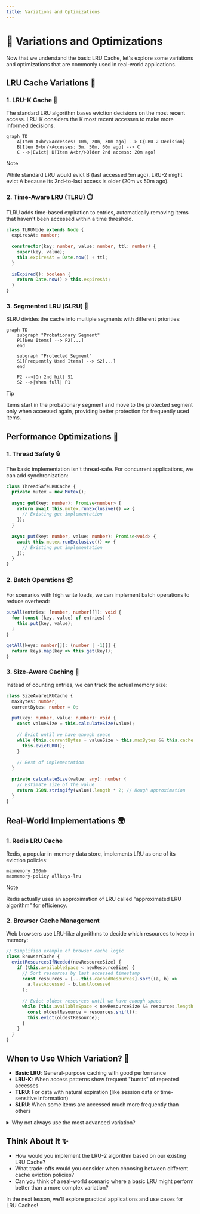 ```yaml
---
title: Variations and Optimizations
---
```


# 🔄 Variations and Optimizations

Now that we understand the basic LRU Cache, let's explore some variations and optimizations that are commonly used in real-world applications.

## LRU Cache Variations 🌈

### 1. LRU-K Cache 🔢

The standard LRU algorithm bases eviction decisions on the most recent access. LRU-K considers the K most recent accesses to make more informed decisions.

```mermaid
graph TD
    A[Item A<br/>Accesses: 10m, 20m, 30m ago] --> C{LRU-2 Decision}
    B[Item B<br/>Accesses: 5m, 50m, 60m ago] --> C
    C -->|Evict| D[Item A<br/>Older 2nd access: 20m ago]
```

> [!NOTE]
> While standard LRU would evict B (last accessed 5m ago), LRU-2 might evict A because its 2nd-to-last access is older (20m vs 50m ago).

### 2. Time-Aware LRU (TLRU) ⏱️

TLRU adds time-based expiration to entries, automatically removing items that haven't been accessed within a time threshold.

```typescript
class TLRUNode extends Node {
  expiresAt: number;
  
  constructor(key: number, value: number, ttl: number) {
    super(key, value);
    this.expiresAt = Date.now() + ttl;
  }
  
  isExpired(): boolean {
    return Date.now() > this.expiresAt;
  }
}
```

### 3. Segmented LRU (SLRU) 🧩

SLRU divides the cache into multiple segments with different priorities:

```mermaid
graph TD
    subgraph "Probationary Segment"
    P1[New Items] --> P2[...]
    end
    
    subgraph "Protected Segment"
    S1[Frequently Used Items] --> S2[...]
    end
    
    P2 -->|On 2nd hit| S1
    S2 -->|When full| P1
```

> [!TIP]
> Items start in the probationary segment and move to the protected segment only when accessed again, providing better protection for frequently used items.

## Performance Optimizations 🚀

### 1. Thread Safety 🔒

The basic implementation isn't thread-safe. For concurrent applications, we can add synchronization:

```typescript
class ThreadSafeLRUCache {
  private mutex = new Mutex();
  
  async get(key: number): Promise<number> {
    return await this.mutex.runExclusive(() => {
      // Existing get implementation
    });
  }
  
  async put(key: number, value: number): Promise<void> {
    await this.mutex.runExclusive(() => {
      // Existing put implementation
    });
  }
}
```

### 2. Batch Operations 📦

For scenarios with high write loads, we can implement batch operations to reduce overhead:

```typescript
putAll(entries: [number, number][]): void {
  for (const [key, value] of entries) {
    this.put(key, value);
  }
}

getAll(keys: number[]): (number | -1)[] {
  return keys.map(key => this.get(key));
}
```

### 3. Size-Aware Caching 📏

Instead of counting entries, we can track the actual memory size:

```typescript
class SizeAwareLRUCache {
  maxBytes: number;
  currentBytes: number = 0;
  
  put(key: number, value: number): void {
    const valueSize = this.calculateSize(value);
    
    // Evict until we have enough space
    while (this.currentBytes + valueSize > this.maxBytes && this.cache.size > 0) {
      this.evictLRU();
    }
    
    // Rest of implementation
  }
  
  private calculateSize(value: any): number {
    // Estimate size of the value
    return JSON.stringify(value).length * 2; // Rough approximation
  }
}
```

## Real-World Implementations 🌍

### 1. Redis LRU Cache

Redis, a popular in-memory data store, implements LRU as one of its eviction policies:

```
maxmemory 100mb
maxmemory-policy allkeys-lru
```

> [!NOTE]
> Redis actually uses an approximation of LRU called "approximated LRU algorithm" for efficiency.

### 2. Browser Cache Management

Web browsers use LRU-like algorithms to decide which resources to keep in memory:

```javascript
// Simplified example of browser cache logic
class BrowserCache {
  evictResourcesIfNeeded(newResourceSize) {
    if (this.availableSpace < newResourceSize) {
      // Sort resources by last accessed timestamp
      const resources = [...this.cachedResources].sort((a, b) => 
        a.lastAccessed - b.lastAccessed
      );
      
      // Evict oldest resources until we have enough space
      while (this.availableSpace < newResourceSize && resources.length > 0) {
        const oldestResource = resources.shift();
        this.evict(oldestResource);
      }
    }
  }
}
```

## When to Use Which Variation? 🤔

- **Basic LRU**: General-purpose caching with good performance
- **LRU-K**: When access patterns show frequent "bursts" of repeated accesses
- **TLRU**: For data with natural expiration (like session data or time-sensitive information)
- **SLRU**: When some items are accessed much more frequently than others

<details>
<summary>Why not always use the most advanced variation?</summary>

Advanced variations come with increased complexity and overhead:
- More complex code = more potential bugs
- Higher memory usage
- More CPU cycles for maintenance operations
- Harder to reason about and debug

The best caching strategy depends on your specific access patterns and requirements.
</details>

## Think About It ✨

- How would you implement the LRU-2 algorithm based on our existing LRU Cache?
- What trade-offs would you consider when choosing between different cache eviction policies?
- Can you think of a real-world scenario where a basic LRU might perform better than a more complex variation?

In the next lesson, we'll explore practical applications and use cases for LRU Caches! 